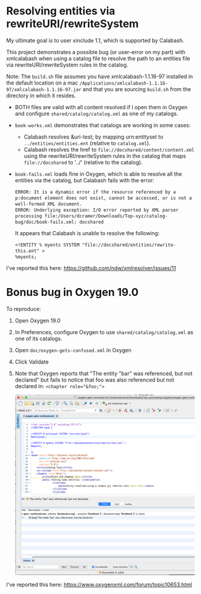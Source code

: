 # Resolving entities via rewriteURI/rewriteSystem

My ultimate goal is to user xinclude 1.1, which is supported by Calabash. 

This project demonstrates a possible bug (or user-error on my part) with xmlcalabash 
when using a catalog file to resolve the path to an entities file via rewriteURI/rewriteSystem
rules in the catalog.

Note: The `build.sh` file assumes you have xmlcalabash-1.1.16-97 installed in the default 
location on a mac `/Applications/xmlcalabash-1.1.16-97/xmlcalabash-1.1.16-97.jar` and that 
you are sourcing `build.sh` from the directory in which it resides. 

* BOTH files are valid with all content resolved if I open them in Oxygen and configure 
  `shared/catalog/catalog.xml` as one of my catalogs. 

* `book-works.xml` demonstrates that catalogs are working in some cases:
    * Calabash resolves &uri-test; by mapping urn:entityset to 
      `../entities/entities.ent` (relative to `catalog.xml`).
    * Calabash resolves the href to `file://docshared/content/content.xml` using 
      the rewriteURI/rewriteSystem rules in the catalog that maps `file://docshared` 
      to '../' (relative to the catalog).
      
* `book-fails.xml` loads fine in Oxygen, which is able to resolve all the entities via the catalog, but Calabash fails with the error:

   ```
   ERROR: It is a dynamic error if the resource referenced by a p:document element does not exist, cannot be accessed, or is not a well-formed XML document.
   ERROR: Underlying exception: I/O error reported by XML parser processing file:/Users/dcramer/Downloads/Top-xyz/catalog-bug/doc/book-fails.xml: docshared
   ```
   
   It appears that Calabash is unable to resolve the following: 
   
   ```
   <!ENTITY % myents SYSTEM "file://docshared/entities/rewrite-this.ent" >
   %myents;
   ```
   
I've reported this here: https://github.com/ndw/xmlresolver/issues/11
   
# Bonus bug in Oxygen 19.0

To reproduce:

1. Open Oxygen 19.0
2. In Preferences, configure Oxygen to use `shared/catalog/catalog.xml` as one of its catalogs.
3. Open `doc/oxygen-gets-confused.xml` in Oxygen
4. Click Validate
5. Note that Oxygen reports that "The entity "bar" was referenced, but not declared" 
   but fails to notice that foo was also referenced but not declared in: `<chapter role="&foo;">`
   
   ![Oxygen gets confused](https://raw.githubusercontent.com/dwcramer/xmlcalabash-catalog-bug/master/oxygen-gets-confused.png "Oxygen fails to notice that foo is undeclared")

   
 I've reported this here: https://www.oxygenxml.com/forum/topic10653.html